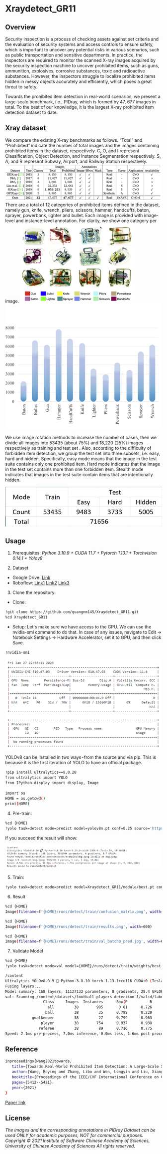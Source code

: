 # Xraydetect_GR11

## Overview

Security inspection is a process of checking assets against set criteria and the evaluation of security systems and access controls to ensure safety, which is important to uncover any potential risks in various scenarios, such as public transportation and sensitive departments. In practice, the inspectors are required to monitor the scanned X-ray images acquired by the security inspection machine to uncover prohibited items, such as guns, ammunition, explosives, corrosive substances, toxic and radioactive substances. However, the inspectors struggle to localize prohibited items hidden in messy objects accurately and efficiently, which poses a great threat to safety.

Towards the prohibited item detection in real-world scenarios, we present a large-scale benchmark, i.e., PIDray, which is formed by 47, 677 images in total. To the best of our knowledge, it is the largest X-ray prohibited item detection dataset to date.

## Xray dataset

We compare the existing X-ray benchmarks as follows. “Total” and “Prohibited” indicate the number of total images and the images containing prohibited items in the dataset, respectively. C, O, and I represent Classification, Object Detection, and Instance Segmentation respectively. S, A, and R represent Subway, Airport, and Railway Station respectively.
![''](images/dataset_comparision.png)
There are a total of 12 categories of prohibited items defined in the dataset, namely gun, knife, wrench, pliers, scissors, hammer, handcuffs, baton, sprayer, powerbank, lighter and bullet. Each image is provided with image-level and instance-level annotation. For clarity, we show one category per image.
![''](images/image_samples.png) ![''](images/distribution.png)

We use image rotation methods to increase the number of cases, then we divide all images into 53435 (about 75%) and 18,220 (25%) images respectively as training and test set . Also, according to the difficulty of forbidden item detection, we group the test set into three subsets, i.e. easy, hard and hidden. Specifically, easy mode means that the image in the test suite contains only one prohibited item. Hard mode indicates that the image in the test set contains more than one forbidden item. Stealth mode indicates that images in the test suite contain items that are intentionally hidden.

![''](images/set.PNG) 

## Usage
1. Prerequisites:
  *Python 3.10.9 + CUDA 11.7 + Pytorch 1.13.1 + Torchvision 0.14.1 + Yolov8* 

2. Dataset 
- Google Drive: [Link](https://drive.google.com/file/d/1UMq0CP20lKcraOTvsFMjiLjPfDam9jAp/view)
- Roboflow: [Link1](https://universe.roboflow.com/hust-dz9h2/xraydetec4)
            [Link2](https://universe.roboflow.com/hust-3xurl/xraydetec2)
            [Link3](https://universe.roboflow.com/bkhn-huqf2/xraydetec5)
            
3. Clone the repository:
- Clone:
```sh
!git clone https://github.com/quangnm145/Xraydetect_GR11.git
%cd Xraydetect_GR11
```
- Setup:
<space><space>
Let's make sure we have access to the GPU. We can use the nvidia-smi command to do that. In case of any issues, navigate to Edit -> Notebook Settings -> Hardware Accelerator, set it to GPU, and then click Save.

```sh
!nvidia-smi
```
![''](images/GPU.PNG) 

YOLOv8 can be installed in two ways - from the source and via pip. This is because it is the first iteration of YOLO to have an official package.
```sh
!pip install ultralytics==8.0.20
from ultralytics import YOLO
from IPython.display import display, Image

import os
HOME = os.getcwd()
print(HOME)
```

4. Pre-train:

```sh
%cd {HOME}
!yolo task=detect mode=predict model=yolov8n.pt conf=0.25 source='https://media.roboflow.com/notebooks/examples/dog.jpeg' save=True
```
If you succeed the result will show:
 
![''](images/pre-train.PNG)
 
5. Train: 
```sh
!yolo task=detect mode=predict model=Xraydetect_GR11/module/best.pt conf=0.25 source=<Your_data>  save=True
```

6. Result
```sh
%cd {HOME}
Image(filename=f'{HOME}/runs/detect/train/confusion_matrix.png', width=600)
```
```sh
%cd {HOME}
Image(filename=f'{HOME}/runs/detect/train/results.png', width=600)
```
```sh
%cd {HOME}
Image(filename=f'{HOME}/runs/detect/train/val_batch0_pred.jpg', width=600)
```
7. Validate Model
```sh
%cd {HOME}
!yolo task=detect mode=val model={HOME}/runs/detect/train/weights/best.pt data={dataset.location}/data.yaml
```  
```sh
/content
Ultralytics YOLOv8.0.9 🚀 Python-3.8.10 torch-1.13.1+cu116 CUDA:0 (Tesla T4, 15110MiB)
Fusing layers... 
Model summary: 168 layers, 11127132 parameters, 0 gradients, 28.4 GFLOPs
val: Scanning /content/datasets/football-players-detection-1/valid/labels.cache... 38 images, 0 backgrounds, 0 corrupt: 100% 38/38 [00:00<?, ?it/s]
                 Class     Images  Instances      Box(P          R      mAP50  mAP50-95): 100% 3/3 [00:03<00:00,  1.25s/it]
                   all         38        905       0.81      0.726      0.762      0.493
                  ball         38         35      0.788      0.229      0.293     0.0589
            goalkeeper         38         27      0.799      0.963      0.953       0.66
                player         38        754      0.937      0.938      0.973      0.737
               referee         38         89      0.716      0.775      0.828      0.515
Speed: 2.1ms pre-process, 7.0ms inference, 0.0ms loss, 1.6ms post-process per image
```
## Reference
```sh
inproceedings{wang2021towards,
   title={Towards Real-World Prohibited Item Detection: A Large-Scale X-ray Benchmark},
   author={Wang, Boying and Zhang, Libo and Wen, Longyin and Liu, Xianglong and Wu, Yanjun},
   booktitle={Proceedings of the IEEE/CVF International Conference on Computer Vision},
   pages={5412--5421},
   year={2021}
}
```
[Paper link](https://arxiv.org/abs/2108.07020)
## License
*The images and the corresponding annotations in PIDray Dataset can be used ONLY for academic purposes, NOT for commercial purposes.
Copyright © 2021 Institute of Software Chinese Academy of Sciences, University of Chinese Academy of Sciences
All rights reserved.*
